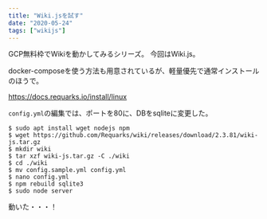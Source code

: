 ```yaml
---
title: "Wiki.jsを試す"
date: "2020-05-24"
tags: ["wikijs"]
---
```


GCP無料枠でWikiを動かしてみるシリーズ。
今回はWiki.js。

docker-composeを使う方法も用意されているが、軽量優先で通常インストールのほうで。

https://docs.requarks.io/install/linux

`config.yml`の編集では、ポートを80に、DBをsqliteに変更した。

```
$ sudo apt install wget nodejs npm
$ wget https://github.com/Requarks/wiki/releases/download/2.3.81/wiki-js.tar.gz
$ mkdir wiki
$ tar xzf wiki-js.tar.gz -C ./wiki
$ cd ./wiki
$ mv config.sample.yml config.yml
$ nano config.yml
$ npm rebuild sqlite3
$ sudo node server
```

動いた・・・！
